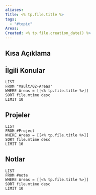```yaml
---
aliases: 
Title: <% tp.file.title %>
tags:
  - "#topic"
Areas: 
Created: <% tp.file.creation_date() %>
---
```

## Kısa Açıklama


## İlgili Konular
```dataview
LIST
FROM "Vault/02-Areas"
WHERE Areas = [[<% tp.file.title %>]]
SORT file.mtime desc
LIMIT 10
```

## Projeler
```dataview
LIST
FROM #Project 
WHERE Areas = [[<% tp.file.title %>]]
SORT file.mtime desc
LIMIT 10
```

## Notlar
```dataview
LIST
FROM #note 
WHERE Areas = [[<% tp.file.title %>]]
SORT file.mtime desc
LIMIT 10
```
